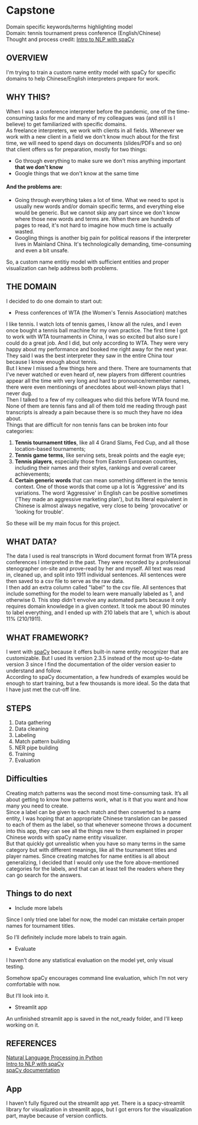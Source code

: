 # Capstone
Domain specific keywords/terms highlighting model <br>
Domain: tennis tournament press conference (English/Chinese)<br>
Thought and process credit: [Intro to NLP with spaCy](https://www.youtube.com/watch?v=WnGPv6HnBok&list=PLBmcuObd5An559HbDr_alBnwVsGq-7uTF)



## OVERVIEW
I'm trying to train a custom name entity model with spaCy for specific domains to help Chinese/English interpreters prepare for work. 



## WHY THIS?
When I was a conference interpreter before the pandemic, one of the time-consuming tasks for me and many of my colleagues was (and still is I believe) to get familiarized with specific domains. <br>
As freelance interpreters, we work with clients in all fields. Whenever we work with a new client in a field we don't know much about for the first time, we will need to spend days on documents (slides/PDFs and so on) that client offers us for preparation, mostly for two things:
- Go through everything to make sure we don't miss anything important **that we don't know**
- Google things that we don't know at the same time



#### And the problems are:
- Going through everything takes a lot of time. What we need to spot is usually new words and/or domain specific terms, and everything else would be generic. But we cannot skip any part since we don't know where those new words and terms are. When there are hundreds of pages to read, it's not hard to imagine how much time is actually wasted.
- Googling things is another big pain for political reasons if the interpreter lives in Mainland China. It's technologically demanding, time-consuming and even a bit unsafe.

So, a custom name entitiy model with sufficient entities and proper visualization can help address both problems. 



## THE DOMAIN
I decided to do one domain to start out: 
- Press conferences of WTA (the Women's Tennis Association) matches

I like tennis. I watch lots of tennis games, I know all the rules, and I even once bought a tennis ball machine for my own practice. The first time I got to work with WTA tournaments in China, I was so excited but also sure I could do a great job. 
And I did, but only according to WTA. They were very happy about my performance and booked me right away for the next year. They said I was the best interpreter they saw in the entire China tour because I know enough about tennis.<br>
But I knew I missed a few things here and there. There are tournaments that I've never watched or even heard of, new players from different countries appear all the time with very long and hard to pronounce/remember names, there were even mentionings of anecdotes about well-known plays that I never dug. <br>
Then I talked to a few of my colleagues who did this before WTA found me. None of them are tennis fans and all of them told me reading through past transcripts is already a pain because there is so much they have no idea about. <br>
Things that are difficult for non tennis fans can be broken into four categories:
1. **Tennis tournament titles**, like all 4 Grand Slams, Fed Cup, and all those location-based tournaments;
2. **Tennis game terms**, like serving sets, break points and the eagle eye;
3. **Tennis players**, especially those from Eastern European countries, including their names and their styles, rankings and overall career achievements;
4. **Certain generic words** that can mean something different in the tennis context. One of those words that come up a lot is 'Aggressive' and its variations. The word 'Aggressive' in English can be positive sometimes ('They made an aggressive marketing plan'), but its literal equivalent in Chinese is almost always negative, very close to being 'provocative' or 'looking for trouble'. 

So these will be my main focus for this project. 

## WHAT DATA?
The data I used is real transcripts in Word document format from WTA press conferences I interpreted in the past. They were recorded by a professional stenographer on-site and prove-read by her and myself. All text was read in, cleaned up, and split into 1911 individual sentences.  All sentences were then saved to a csv file to serve as the raw data. <br>
I then add an extra column called "label" to the csv file. All sentences that include something for the model to learn were manually labeled as 1, and otherwise 0. This step didn't envolve any automated parts because it only requires domain knowledge in a given context. It took me about 90 minutes to label everything, and I ended up with 210 labels that are 1, which is about 11% (210/1911). 



## WHAT FRAMEWORK?
I went with [spaCy](https://spacy.io/) because it offers built-in name entity recognizer that are customizable. But I used its version 2.3.5 instead of the most up-to-date version 3 since I find the documentation of the older version easier to understand and follow.<br>
According to spaCy documentation, a few hundreds of examples would be enough to start training, but a few thousands is more ideal. So the data that I have just met the cut-off line. 



## STEPS
1. Data gathering
2. Data cleaning
3. Labeling
4. Match pattern building
5. NER pipe building
6. Training
7. Evaluation


## Difficulties
Creating match patterns was the second most time-consuming task. It’s all about getting to know how patterns work, what is it that you want and how many you need to create. 
<br>
Since a label can be given to each match and then converted to a name entity, I was hoping that an appropriate Chinese translation can be passed to each of them as the label, so that whenever someone throws a document into this app, they can see all the things new to them explained in proper Chinese words with spaCy name entity visualizer. <br>
But that quickly got unrealistic when you have so many terms in the same category but with different meanings, like all the tournament titles and player names. Since creating matches for name entities is all about generalizing, I decided that I would only use the fore above-mentioned categories for the labels, and that can at least tell the readers where they can go search for the answers. 

## Things to do next
- Include more labels

Since I only tried one label for now, the model can mistake certain proper names for tournament titles.

So I’ll definitely include more labels to train again.

- Evaluate

I haven’t done any statistical evaluation on the model yet, only visual testing.

Somehow spaCy encourages command line evaluation, which I’m not very comfortable with now. 

But I’ll look into it. 

- Streamlit app

An unfinished streamlit app is saved in the not_ready folder, and I'll keep working on it.



## REFERENCES
[Natural Language Processing in Python](https://www.youtube.com/watch?v=xvqsFTUsOmc&list=PL8qBHIkB0G-caxqLTMeX142keonKYe3Xe&index=1&t=4724s&ab_channel=PyOhio)
<br>
[Intro to NLP with spaCy](https://www.youtube.com/watch?v=WnGPv6HnBok&list=PLBmcuObd5An559HbDr_alBnwVsGq-7uTF&ab_channel=Explosion)
<br>
[spaCy documentation](https://spacy.io/usage/spacy-101)



## App
I haven't fully figured out the streamlit app yet. There is a spacy-streamlit library for visualization in streamlit apps, but I got errors for the visualization part, maybe because of version conflicts. 
